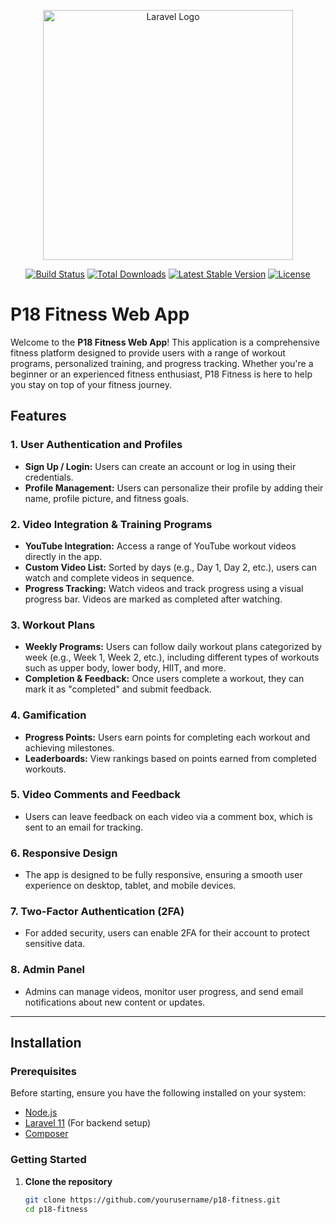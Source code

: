 <p align="center"><a href="https://laravel.com" target="_blank"><img src="https://raw.githubusercontent.com/laravel/art/master/logo-lockup/5%20SVG/2%20CMYK/1%20Full%20Color/laravel-logolockup-cmyk-red.svg" width="400" alt="Laravel Logo"></a></p>

<p align="center">
<a href="https://github.com/laravel/framework/actions"><img src="https://github.com/laravel/framework/workflows/tests/badge.svg" alt="Build Status"></a>
<a href="https://packagist.org/packages/laravel/framework"><img src="https://img.shields.io/packagist/dt/laravel/framework" alt="Total Downloads"></a>
<a href="https://packagist.org/packages/laravel/framework"><img src="https://img.shields.io/packagist/v/laravel/framework" alt="Latest Stable Version"></a>
<a href="https://packagist.org/packages/laravel/framework"><img src="https://img.shields.io/packagist/l/laravel/framework" alt="License"></a>
</p>

# P18 Fitness Web App

Welcome to the **P18 Fitness Web App**! This application is a comprehensive fitness platform designed to provide users with a range of workout programs, personalized training, and progress tracking. Whether you're a beginner or an experienced fitness enthusiast, P18 Fitness is here to help you stay on top of your fitness journey.

## Features

### 1. **User Authentication and Profiles**
- **Sign Up / Login:** Users can create an account or log in using their credentials.
- **Profile Management:** Users can personalize their profile by adding their name, profile picture, and fitness goals.

### 2. **Video Integration & Training Programs**
- **YouTube Integration:** Access a range of YouTube workout videos directly in the app. 
- **Custom Video List:** Sorted by days (e.g., Day 1, Day 2, etc.), users can watch and complete videos in sequence.
- **Progress Tracking:** Watch videos and track progress using a visual progress bar. Videos are marked as completed after watching.

### 3. **Workout Plans**
- **Weekly Programs:** Users can follow daily workout plans categorized by week (e.g., Week 1, Week 2, etc.), including different types of workouts such as upper body, lower body, HIIT, and more.
- **Completion & Feedback:** Once users complete a workout, they can mark it as "completed" and submit feedback.

### 4. **Gamification**
- **Progress Points:** Users earn points for completing each workout and achieving milestones.
- **Leaderboards:** View rankings based on points earned from completed workouts.

### 5. **Video Comments and Feedback**
- Users can leave feedback on each video via a comment box, which is sent to an email for tracking.

### 6. **Responsive Design**
- The app is designed to be fully responsive, ensuring a smooth user experience on desktop, tablet, and mobile devices.

### 7. **Two-Factor Authentication (2FA)**
- For added security, users can enable 2FA for their account to protect sensitive data.

### 8. **Admin Panel**
- Admins can manage videos, monitor user progress, and send email notifications about new content or updates.

---

## Installation

### Prerequisites
Before starting, ensure you have the following installed on your system:

- [Node.js](https://nodejs.org/)
- [Laravel 11](https://laravel.com/docs/11.x) (For backend setup)
- [Composer](https://getcomposer.org/)

### Getting Started

1. **Clone the repository**
   ```bash
   git clone https://github.com/yourusername/p18-fitness.git
   cd p18-fitness
